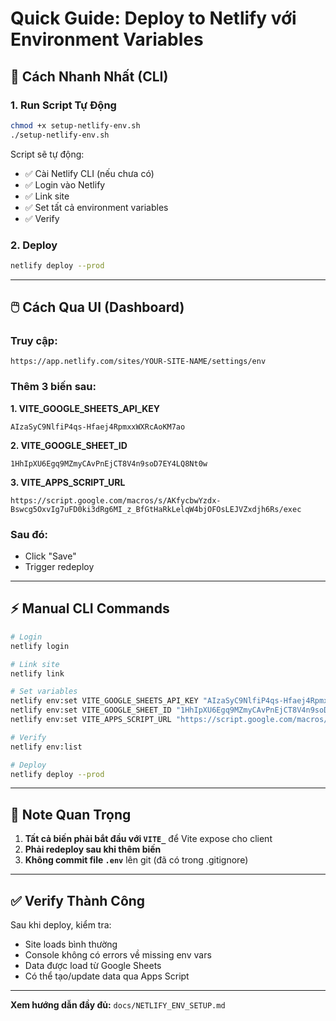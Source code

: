 # Quick Guide: Deploy to Netlify với Environment Variables

## 🚀 Cách Nhanh Nhất (CLI)

### 1. Run Script Tự Động
```bash
chmod +x setup-netlify-env.sh
./setup-netlify-env.sh
```

Script sẽ tự động:
- ✅ Cài Netlify CLI (nếu chưa có)
- ✅ Login vào Netlify
- ✅ Link site
- ✅ Set tất cả environment variables
- ✅ Verify

### 2. Deploy
```bash
netlify deploy --prod
```

---

## 🖱️ Cách Qua UI (Dashboard)

### Truy cập:
```
https://app.netlify.com/sites/YOUR-SITE-NAME/settings/env
```

### Thêm 3 biến sau:

**1. VITE_GOOGLE_SHEETS_API_KEY**
```
AIzaSyC9NlfiP4qs-Hfaej4RpmxxWXRcAoKM7ao
```

**2. VITE_GOOGLE_SHEET_ID**
```
1HhIpXU6Egq9MZmyCAvPnEjCT8V4n9soD7EY4LQ8Nt0w
```

**3. VITE_APPS_SCRIPT_URL**
```
https://script.google.com/macros/s/AKfycbwYzdx-Bswcg5OxvIg7uFD0ki3dRg6MI_z_BfGtHaRkLelqW4bjOFOsLEJVZxdjh6Rs/exec
```

### Sau đó:
- Click "Save"
- Trigger redeploy

---

## ⚡ Manual CLI Commands

```bash
# Login
netlify login

# Link site
netlify link

# Set variables
netlify env:set VITE_GOOGLE_SHEETS_API_KEY "AIzaSyC9NlfiP4qs-Hfaej4RpmxxWXRcAoKM7ao"
netlify env:set VITE_GOOGLE_SHEET_ID "1HhIpXU6Egq9MZmyCAvPnEjCT8V4n9soD7EY4LQ8Nt0w"
netlify env:set VITE_APPS_SCRIPT_URL "https://script.google.com/macros/s/AKfycbwYzdx-Bswcg5OxvIg7uFD0ki3dRg6MI_z_BfGtHaRkLelqW4bjOFOsLEJVZxdjh6Rs/exec"

# Verify
netlify env:list

# Deploy
netlify deploy --prod
```

---

## 📝 Note Quan Trọng

1. **Tất cả biến phải bắt đầu với `VITE_`** để Vite expose cho client
2. **Phải redeploy sau khi thêm biến**
3. **Không commit file `.env`** lên git (đã có trong .gitignore)

---

## ✅ Verify Thành Công

Sau khi deploy, kiểm tra:
- Site loads bình thường
- Console không có errors về missing env vars
- Data được load từ Google Sheets
- Có thể tạo/update data qua Apps Script

---

**Xem hướng dẫn đầy đủ:** `docs/NETLIFY_ENV_SETUP.md`
